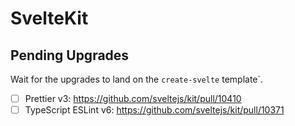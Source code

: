 # SvelteKit

## Pending Upgrades

Wait for the upgrades to land on the `create-svelte` template`.

- [ ] Prettier v3: https://github.com/sveltejs/kit/pull/10410
- [ ] TypeScript ESLint v6: https://github.com/sveltejs/kit/pull/10371
